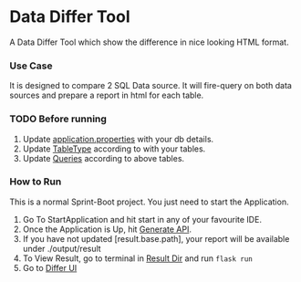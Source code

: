 # Data Differ Tool

A Data Differ Tool which show the difference in nice looking HTML format.

### Use Case

It is designed to compare 2 SQL Data source.
It will fire-query on both data sources and prepare a report in html for each table.

### TODO Before running

1. Update [application.properties](/src/main/java/resources/application.properties) with your db details.
2. Update [TableType](/src/main/java/com/differ/enums/TableType.java) according to with your tables.
3. Update [Queries](/src/main/java/com/differ/constants/Queries.java) according to above tables.

### How to Run

This is a normal Sprint-Boot project. You just need to start the Application.

1. Go To StartApplication and hit start in any of your favourite IDE.
2. Once the Application is Up, hit [Generate API](http://localhost:8080/api/generate). 
3. If you have not updated [result.base.path], your report will be available under ./output/result
4. To View Result, go to terminal in [Result Dir](/output/result) and run `flask run`
5. Go to [Differ UI](http://127.0.0.1:5000/) 

